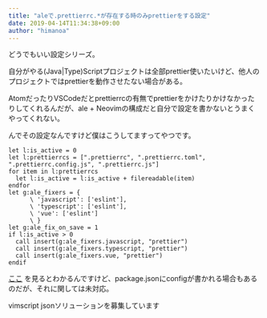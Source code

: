 ```yaml
---
title: "aleで.prettierrc.*が存在する時のみprettierをする設定"
date: 2019-04-14T11:34:38+09:00
author: "himanoa"
---
```


どうでもいい設定シリーズ。

自分がやる(Java|Type)Scriptプロジェクトは全部prettier使いたいけど、他人のプロジェクトではprettierを動作させたない場合がある。

AtomだったりVSCodeだとprettierrcの有無でprettierをかけたりかけなかったりしてくれるんだが、ale + Neovimの構成だと自分で設定を書かないとうまくやってくれない。

んでその設定なんですけど僕はこうしてますってやつです。

```vimscript
let l:is_active = 0
let l:prettierrcs = [".prettierrc", ".prettierrc.toml", ".prettierrc.config.js", ".prettierrc.js"]
for item in l:prettierrcs
  let l:is_active = l:is_active + filereadable(item)
endfor
let g:ale_fixers = {
      \ 'javascript': ['eslint'],
      \ 'typescript': ['eslint'],
      \ 'vue': ['eslint']
      \ }
let g:ale_fix_on_save = 1
if l:is_active > 0
  call insert(g:ale_fixers.javascript, "prettier")
  call insert(g:ale_fixers.typescript, "prettier")
  call insert(g:ale_fixers.vue, "prettier")
endif
```

[ここ](https://prettier.io/docs/en/configuration.html) を見るとわかるんですけど、package.jsonにconfigが書かれる場合もあるのだが、それに関しては未対応。

vimscript jsonソリューションを募集しています
